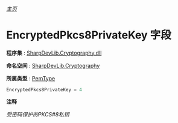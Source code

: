 ###### [主页](./Index.md "主页")

# EncryptedPkcs8PrivateKey 字段

**程序集** : [SharpDevLib.Cryptography.dll](./SharpDevLib.Cryptography.assembly.md "SharpDevLib.Cryptography.dll")

**命名空间** : [SharpDevLib.Cryptography](./SharpDevLib.Cryptography.namespace.md "SharpDevLib.Cryptography")

**所属类型** : [PemType](./SharpDevLib.Cryptography.PemType.md "PemType")
``` csharp
EncryptedPkcs8PrivateKey = 4
```

**注释**

*受密码保护的PKCS#8私钥*



